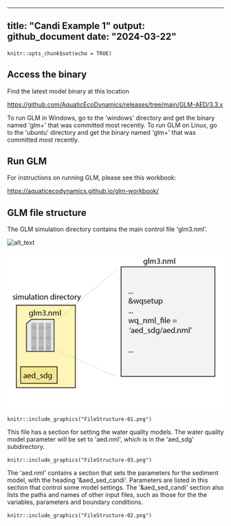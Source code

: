 
---
title: "Candi Example 1"
output: github_document
date: "2024-03-22"
---

```{r setup, include=FALSE}
knitr::opts_chunk$set(echo = TRUE)
```

## Access the binary

Find the latest model binary at this location

<https://github.com/AquaticEcoDynamics/releases/tree/main/GLM-AED/3.3.x>

To run GLM in Windows, go to the 'windows' directory and get the binary named 'glm+' that was committed most recently. To run GLM on Linux, go to the 'ubuntu' directory and get the binary named 'glm+' that was committed most recently.

## Run GLM 

For instructions on running GLM, please see this workbook:

<https://aquaticecodynamics.github.io/glm-workbook/>

## GLM file structure 

The GLM simulation directory contains the main control file 'glm3.nml'.

![alt_text](https://github.com/danparaska/candi-examples/blob/main/1_simple_example/FileStructure-01.png?raw=true)


![alt_text](FileStructure-01.png?raw=true)

```{r Readme1, echo=FALSE, fig.cap="The simulation directory contains the glm.nml file.",fig.show='hold',fig.align='center' ,out.width = '60%'}
knitr::include_graphics("FileStructure-01.png")
```

This file has a section for setting the water quality models. The water quality model parameter will be set to 'aed.nml', which is in the 'aed_sdg' subdirectory.

```{r Readme2, echo=FALSE, fig.cap="glm3.nml points to aed.nml.",fig.show='hold',fig.align='center' ,out.width = '60%'}
knitr::include_graphics("FileStructure-03.png")
```

The 'aed.nml' contains a section that sets the parameters for the sediment model, with the heading '&aed_sed_candi'. Parameters are listed in this section that control some model settings. The '&aed_sed_candi' section also lists the paths and names of other input files, such as those for the the variables, parameters and boundary conditions.

```{r Readme3, echo=FALSE, fig.cap="aed.nml points to other input files",fig.show='hold',fig.align='center' ,out.width = '60%'}
knitr::include_graphics("FileStructure-02.png")
```
